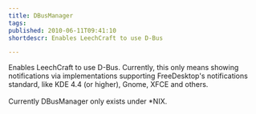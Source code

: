 ```yaml
---
title: DBusManager
tags: 
published: 2010-06-11T09:41:10
shortdescr: Enables LeechCraft to use D-Bus

---
```


Enables LeechCraft to use D-Bus. Currently, this only means showing
notifications via implementations supporting FreeDesktop's notifications
standard, like KDE 4.4 (or higher), Gnome, XFCE and others.\
\
Currently DBusManager only exists under \*NIX.